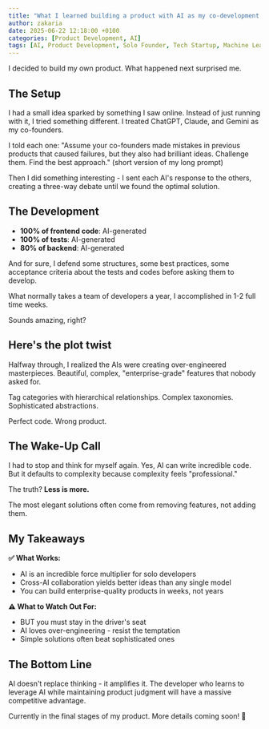 ```yaml
---
title: "What I learned building a product with AI as my co-development team"
author: zakaria
date: 2025-06-22 12:18:00 +0100
categories: [Product Development, AI]
tags: [AI, Product Development, Solo Founder, Tech Startup, Machine Learning, Software Development]
---
```


I decided to build my own product. What happened next surprised me.

## The Setup

I had a small idea sparked by something I saw online. Instead of just running with it, I tried something different. I treated ChatGPT, Claude, and Gemini as my co-founders.

I told each one: "Assume your co-founders made mistakes in previous products that caused failures, but they also had brilliant ideas. Challenge them. Find the best approach." (short version of my long prompt)

Then I did something interesting - I sent each AI's response to the others, creating a three-way debate until we found the optimal solution.

## The Development

- **100% of frontend code**: AI-generated
- **100% of tests**: AI-generated
- **80% of backend**: AI-generated

And for sure, I defend some structures, some best practices, some acceptance criteria about the tests and codes before asking them to develop.

What normally takes a team of developers a year, I accomplished in 1-2 full time weeks.

Sounds amazing, right?

## Here's the plot twist

Halfway through, I realized the AIs were creating over-engineered masterpieces. Beautiful, complex, "enterprise-grade" features that nobody asked for.

Tag categories with hierarchical relationships. Complex taxonomies. Sophisticated abstractions.

Perfect code. Wrong product.

## The Wake-Up Call

I had to stop and think for myself again. Yes, AI can write incredible code. But it defaults to complexity because complexity feels "professional."

The truth? **Less is more.**

The most elegant solutions often come from removing features, not adding them.

## My Takeaways

**✅ What Works:**

- AI is an incredible force multiplier for solo developers
- Cross-AI collaboration yields better ideas than any single model
- You can build enterprise-quality products in weeks, not years

**⚠️ What to Watch Out For:**

- BUT you must stay in the driver's seat
- AI loves over-engineering - resist the temptation
- Simple solutions often beat sophisticated ones

## The Bottom Line

AI doesn't replace thinking - it amplifies it. The developer who learns to leverage AI while maintaining product judgment will have a massive competitive advantage.

Currently in the final stages of my product. More details coming soon! 👀
